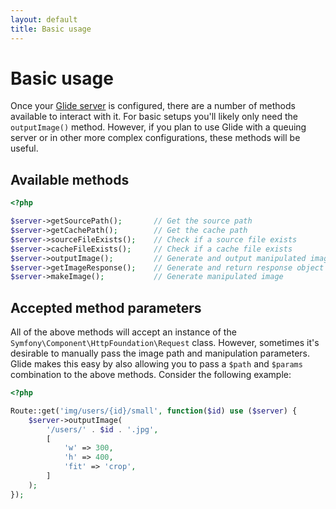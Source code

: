 ```yaml
---
layout: default
title: Basic usage
---
```


# Basic usage

Once your [Glide server](/config/the-server/) is configured, there are a number of methods available to interact with it. For basic setups you'll likely only need the `outputImage()` method. However, if you plan to use Glide with a queuing server or in other more complex configurations, these methods will be useful.

## Available methods

~~~ php
<?php

$server->getSourcePath();       // Get the source path
$server->getCachePath();        // Get the cache path
$server->sourceFileExists();    // Check if a source file exists
$server->cacheFileExists();     // Check if a cache file exists
$server->outputImage();         // Generate and output manipulated image
$server->getImageResponse();    // Generate and return response object of manipulated image
$server->makeImage();           // Generate manipulated image
~~~

## Accepted method parameters

All of the above methods will accept an instance of the `Symfony\Component\HttpFoundation\Request` class. However, sometimes it's desirable to manually pass the image path and manipulation parameters. Glide makes this easy by also allowing you to pass a `$path` and `$params` combination to the above methods. Consider the following example:

~~~ php
<?php

Route::get('img/users/{id}/small', function($id) use ($server) {
    $server->outputImage(
        '/users/' . $id . '.jpg',
        [
            'w' => 300,
            'h' => 400,
            'fit' => 'crop',
        ]
    );
});
~~~